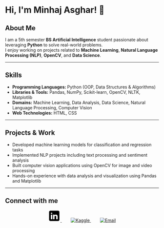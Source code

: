# Hi, I'm Minhaj Asghar! 👋

## About Me
I am a 5th semester **BS Artificial Intelligence** student passionate about leveraging **Python** to solve real-world problems.  
I enjoy working on projects related to **Machine Learning**, **Natural Language Processing (NLP)**, **OpenCV**, and **Data Science**.

---

## Skills
- **Programming Languages:** Python (OOP, Data Structures & Algorithms)  
- **Libraries & Tools:** Pandas, NumPy, Scikit-learn, OpenCV, NLTK, Matplotlib  
- **Domains:** Machine Learning, Data Analysis, Data Science, Natural Language Processing, Computer Vision  
- **Web Technologies:** HTML, CSS

---

## Projects & Work
- Developed machine learning models for classification and regression tasks  
- Implemented NLP projects including text processing and sentiment analysis  
- Built computer vision applications using OpenCV for image and video processing  
- Hands-on experience with data analysis and visualization using Pandas and Matplotlib  

---

## Connect with me

<div align="center">

<a href="https://linkedin.com/in/minhajasghar" target="_blank" rel="noopener noreferrer" style="margin: 0 15px;">
  <img src="https://github.com/simple-icons/simple-icons/blob/develop/icons/linkedin.svg?raw=true" alt="LinkedIn" width="40" height="40" />
</a>

<a href="https://kaggle.com/minhajasghar" target="_blank" rel="noopener noreferrer" style="margin: 0 15px;">
  <img src="https://github.com/simple-icons/simple-icons/blob/develop/icons/kaggle.svg?raw=true" alt="Kaggle" width="40" height="40" />
</a>

<a href="mailto:minhaj.email@example.com" target="_blank" rel="noopener noreferrer" style="margin: 0 15px;">
  <img src="https://github.com/simple-icons/simple-icons/blob/develop/icons/maildotru.svg?raw=true" alt="Email" width="40" height="40" />
</a>

</div>

